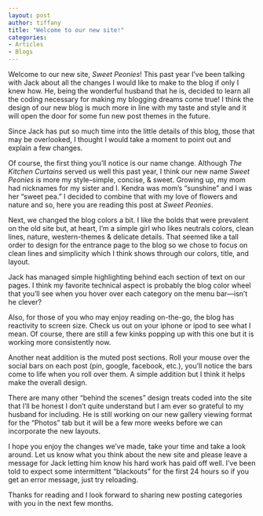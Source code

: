 ```yaml
---
layout: post
author: tiffany
title: "Welcome to our new site!"
categories: 
- Articles
- Blogs
---
```


Welcome to our new site, _Sweet Peonies_! This past year I’ve been talking with Jack about all the changes I would like to make to the blog if only I knew how. He, being the wonderful husband that he is, decided to learn all the coding necessary for making my blogging dreams come true! I think the design of our new blog is much more in line with my taste and style and it will open the door for some fun new post themes in the future.

Since Jack has put so much time into the little details of this blog, those that may be overlooked, I thought I would take a moment to point out and explain a few changes.

Of course, the first thing you’ll notice is our name change. Although _The Kitchen Curtains_ served us well this past year, I think our new name _Sweet Peonies_ is more my style–simple, concise, & sweet. Growing up, my mom had nicknames for my sister and I. Kendra was mom’s “sunshine” and I was her “sweet pea.” I decided to combine that with my love of flowers and nature and so, here you are reading this post at _Sweet Peonies_.

Next, we changed the blog colors a bit. I like the bolds that were prevalent on the old site but, at heart, I’m a simple girl who likes neutrals colors, clean lines, nature, western-themes & delicate details. That seemed like a tall order to design for the entrance page to the blog so we chose to focus on clean lines and simplicity which I think shows through our colors, title, and layout.

Jack has managed simple highlighting behind each section of text on our pages. I think my favorite technical aspect is probably the blog color wheel that you’ll see when you hover over each category on the menu bar—isn’t he clever?

Also, for those of you who may enjoy reading on-the-go, the blog has reactivity to screen size. Check us out on your iphone or ipod to see what I mean. Of course, there are still a few kinks popping up with this one but it is working more consistently now.

Another neat addition is the muted post sections. Roll your mouse over the social bars on each post (pin, google, facebook, etc.), you’ll notice the bars come to life when you roll over them. A simple addition but I think it helps make the overall design.

There are many other “behind the scenes” design treats coded into the site that I’ll be honest I don’t quite understand but I am ever so grateful to my husband for including. He is still working on our new gallery viewing format for the “Photos” tab but it will be a few more weeks before we can incorporate the new layouts.

I hope you enjoy the changes we’ve made, take your time and take a look around. Let us know what you think about the new site and please leave a message for Jack letting him know his hard work has paid off well. I’ve been told to expect some intermittent “blackouts” for the first 24 hours so if you get an error message, just try reloading.

Thanks for reading and I look forward to sharing new posting categories with you in the next few months.